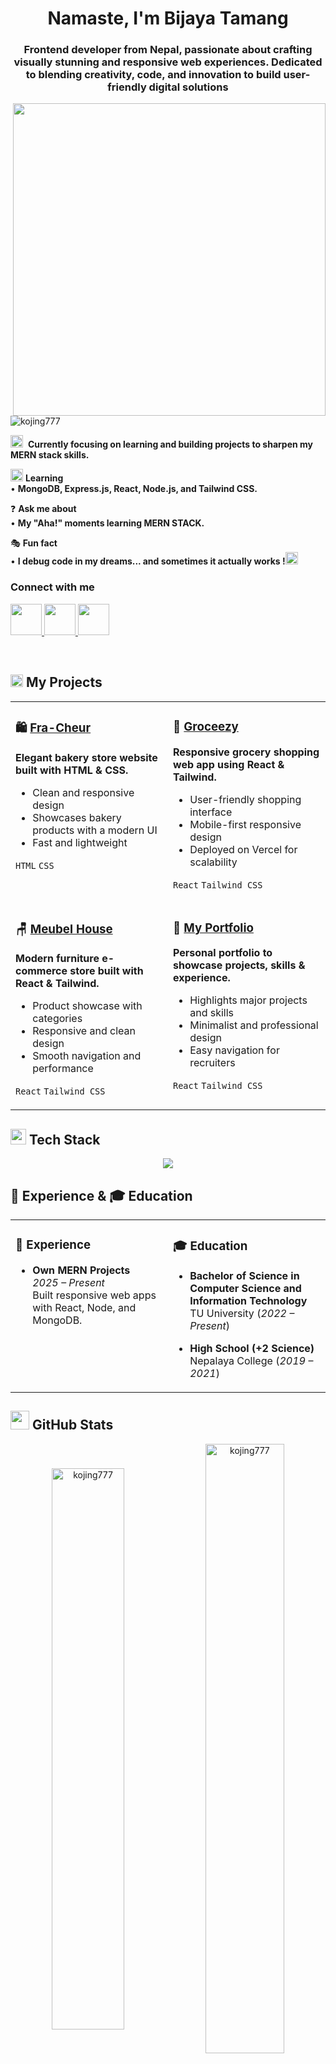 <h1 align="center"> Namaste, I'm Bijaya Tamang </h1>
<h3 align="center">Frontend developer from Nepal, passionate about crafting visually stunning and responsive web experiences. Dedicated to blending creativity, code, and innovation to build user-friendly digital solutions</h3>

<img src="https://github.com/Anmol-Baranwal/Cool-GIFs-For-GitHub/assets/74038190/897cd757-ea1f-492d-aaf9-6d1674177e08" align="right" width="500">

<p align="left"> 
  <img src="https://komarev.com/ghpvc/?username=kojing777&label=Profile%20views&color=0e75b6&style=flat" alt="kojing777" />
 
</p>

<img src="https://github.com/Anmol-Baranwal/Cool-GIFs-For-GitHub/assets/74038190/fa83eeb9-f4e2-4d85-93f0-688af11babf8" width="20">&nbsp;  **Currently focusing on learning and building projects to sharpen my MERN stack skills.**    

<img src="https://user-images.githubusercontent.com/74038190/212284087-bbe7e430-757e-4901-90bf-4cd2ce3e1852.gif" width="20">   **Learning**  
   • **MongoDB,  Express.js, React, Node.js, and Tailwind CSS.**
   
❓ **Ask me about**  
  • **My "Aha!" moments learning **MERN STACK.****
   
🎭 **Fun fact**  
   • **I debug code in my dreams...  and sometimes it actually works !**<img src="https://github.com/Anmol-Baranwal/Cool-GIFs-For-GitHub/assets/74038190/406eb3e6-caba-401d-93c8-e0a7941c84b9" width="20">&nbsp; 
   
**<h3 align="left">Connect with me</h3>**
<p align="left">
    <a href="https://linkedin.com/in/bijaya-tamang-977a3a373" target="_blank">
      <img src="https://user-images.githubusercontent.com/74038190/235294012-0a55e343-37ad-4b0f-924f-c8431d9d2483.gif" width="50">
   </a>
   <a href="https://www.facebook.com/profile.php?id=61559662797437" target="_blank">
      <img src="https://user-images.githubusercontent.com/74038190/235294010-ec412ef5-e3da-4efa-b1d4-0ab4d4638755.gif" width="50">
   </a>
   <a href="https://instagram.com/" target="_blank">
      <img src="https://user-images.githubusercontent.com/74038190/235294013-a33e5c43-a01c-43f6-b44d-a406d8b4ab75.gif" width="50">
   </a>
<!--    <a href="https://portfolio-wine-alpha-82.vercel.app/" target="_blank">
      <img src="https://user-images.githubusercontent.com/74038190/229223263-cf2e4b07-2615-4f87-9c38-e37600f8381a.gif" width="50" alt="Portfolio Globe">
   </a> -->
</p>

<!-- <img src="https://user-images.githubusercontent.com/74038190/212284115-f47cd8ff-2ffb-4b04-b5bf-4d1c14c0247f.gif" width="100%"> -->

<br>
<h2><img src="https://user-images.githubusercontent.com/74038190/235223599-0eadbd7c-c916-4f24-af9d-9242730e6172.gif" width="20">&nbsp;My Projects</h2>

<div align="center">

<table>
<tr>
<td width="50%" valign="top">

### 🛍️ [Fra-Cheur](https://fra-cheur.vercel.app/)  
**Elegant bakery store website built with HTML & CSS.**  
- Clean and responsive design  
- Showcases bakery products with a modern UI  
- Fast and lightweight  

`HTML` `CSS`

</td>
<td width="50%" valign="top">

### 🛒 [Groceezy](https://groceezy.kojing.me/)  
**Responsive grocery shopping web app using React & Tailwind.**  
- User-friendly shopping interface  
- Mobile-first responsive design  
- Deployed on Vercel for scalability  

`React` `Tailwind CSS`

</td>
</tr>

<tr>
<td width="50%" valign="top">

### 🪑 [Meubel House](https://meubel-house-iota.vercel.app/)  
**Modern furniture e-commerce store built with React & Tailwind.**  
- Product showcase with categories  
- Responsive and clean design  
- Smooth navigation and performance  

`React` `Tailwind CSS`

</td>
<td width="50%" valign="top">

### 💼 [My Portfolio](https://portfolio-wine-alpha-82.vercel.app/)  
**Personal portfolio to showcase projects, skills & experience.**  
- Highlights major projects and skills  
- Minimalist and professional design  
- Easy navigation for recruiters  

`React` `Tailwind CSS`

</td>
</tr>
</table>
</div>


</div>

**<h2><img src="https://github.com/Anmol-Baranwal/Cool-GIFs-For-GitHub/assets/74038190/2c0eef4b-7b75-42bd-9722-4bea97a2d532" width="25">&nbsp;Tech Stack </h2>**
<div align="center">

<img src="https://skillicons.dev/icons?i=html,css,js,react,nodejs,express,mongodb,tailwind,vercel,netlify,githubactions" />

</div>

<h2>💼 Experience & 🎓 Education</h2>
<table>
<tr>
<td width="50%" valign="top">

<h3>💼 Experience</h3>

<!-- <**Frontend Developer Intern** @ XYZ Company  
  *Jan 2024 – Jun 2024*  
  Worked on React, Tailwind & API integrations.--> 

- **Own MERN Projects**  
  *2025 – Present*  
  Built responsive web apps with React, Node, and MongoDB.  

</td>

<td width="50%" valign="top">

<h3>🎓 Education</h3>

- **Bachelor of Science in Computer Science and Information Technology**  
  TU University (*2022 – Present*)  

- **High School (+2 Science)**  
  Nepalaya College (*2019 – 2021*)  

</td>
</tr>
</table>

**<h2><img src="https://github.com/Anmol-Baranwal/Cool-GIFs-For-GitHub/assets/74038190/fa83eeb9-f4e2-4d85-93f0-688af11babf8" width="30">&nbsp;GitHub Stats</h2>**
<p align="center">
  <img align="center" src="https://github-readme-stats.vercel.app/api?username=kojing777&show_icons=true&locale=en" alt="kojing777" width="48%" />
  <img align="center" src="https://github-readme-streak-stats.herokuapp.com/?user=kojing777&" alt="kojing777" width="50%" />
</p>




<br>

**<h2><img src="https://github.com/Anmol-Baranwal/Cool-GIFs-For-GitHub/assets/74038190/406eb3e6-caba-401d-93c8-e0a7941c84b9" width="25">&nbsp;Fun Zone</h2>**

<div align="center">

<table>
<tr>
<td>
  
![Quote](https://quotes-github-readme.vercel.app/api?type=horizontal&theme=dark)

</td>
<td>
  <img src="https://media.giphy.com/media/ZVik7pBtu9dNS/giphy.gif" width="250">
</td>
</tr>
</table>

✨ *Focused. Building. Growing.* ✨

<img src="https://media.giphy.com/media/jpVnC65DmYeyRL4LHS/giphy.gif" width="200">

</div>

</div>

